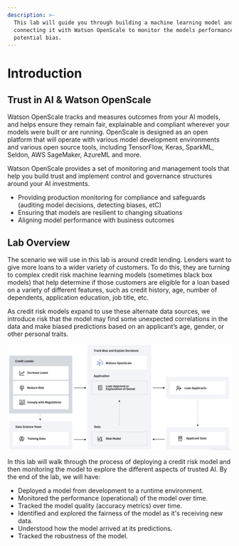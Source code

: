 ```yaml
---
description: >-
  This lab will guide you through building a machine learning model and
  connecting it with Watson OpenScale to monitor the models performance and
  potential bias.
---
```


# Introduction

## Trust in AI & Watson OpenScale

Watson OpenScale tracks and measures outcomes from your AI models, and helps ensure they remain fair, explainable and compliant wherever your models were built or are running. OpenScale is designed as an open platform that will operate with various model development environments and various open source tools, including TensorFlow, Keras, SparkML, Seldon, AWS SageMaker, AzureML and more. 

Watson OpenScale provides a set of monitoring and management tools that help you build trust and implement control and governance structures around your AI investments.

* Providing production monitoring for compliance and safeguards \(auditing model decisions, detecting biases, etC\)
* Ensuring that models are resilient to changing situations
* Aligning model performance with business outcomes 

## Lab Overview

The scenario we will use in this lab is around credit lending. Lenders want to give more loans to a wider variety of customers. To do this, they are turning to complex credit risk machine learning models \(sometimes black box models\) that help determine if those customers are eligible for a loan based on a variety of different features, such as credit history, age, number of dependents, application education, job title, etc. 

As credit risk models expand to use these alternate data sources, we introduce risk that the model may find some unexpected correlations in the data and make biased predictions based on an applicant’s age, gender, or other personal traits. 

![](.gitbook/assets/screen-shot-2019-10-28-at-1.53.05-pm.png)

In this lab will walk through the process of deploying a credit risk model and then monitoring the model to explore the different aspects of trusted AI. By the end of the lab, we will have:

* Deployed a model from development to a runtime environment.
* Monitored the performance \(operational\) of the model over time.
* Tracked the model quality \(accuracy metrics\) over time.
* Identified and explored the fairness of the model as it's receiving new data.
* Understood how the model arrived at its predictions.
* Tracked the robustness of the model.



